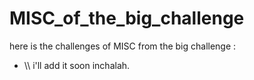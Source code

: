 # MISC_of_the_big_challenge

here is the challenges of MISC from the big challenge :

- \\\ i'll add it soon inchalah.
